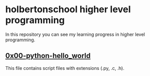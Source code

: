 # holbertonschool higher level programming

In this repository you can see my learning progress in higher level programming.

## [0x00-python-hello_world](https://github.com/dantsub/holbertonschool-higher_level_programming/tree/master/0x00-python-hello_world)

This file contains script files with extensions (.py, .c, .h).
